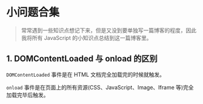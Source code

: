 # 小问题合集

> 常常遇到一些知识点想记下来，但是又没到要单独写一篇博客的程度，因此我将所有 JavaScript 的小知识点总结到这一篇博客里。

## 1. DOMContentLoaded 与 onload 的区别

`DOMContentLoaded` 事件是在 HTML 文档完全加载完的时候就触发。

`onload` 事件是在页面上的所有资源(CSS、JavaScript、Image、Iframe 等)完全加载完毕后触发。
